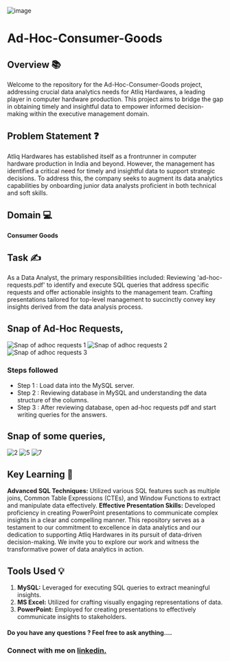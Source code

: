 ![image](https://github.com/Ankit-KY/Consumer_Goods_Analytics/assets/148628279/927c5919-334f-4ce6-8709-e348a40d8760)

# Ad-Hoc-Consumer-Goods
## Overview 📚
Welcome to the repository for the Ad-Hoc-Consumer-Goods project, addressing crucial data analytics needs for Atliq Hardwares, a leading player in computer hardware production. This project aims to bridge the gap in obtaining timely and insightful data to empower informed decision-making within the executive management domain.

## Problem Statement ❓
Atliq Hardwares has established itself as a frontrunner in computer hardware production in India and beyond. However, the management has identified a critical need for timely and insightful data to support strategic decisions. To address this, the company seeks to augment its data analytics capabilities by onboarding junior data analysts proficient in both technical and soft skills.

## Domain 💻
**Consumer Goods**

## Task ✍
As a Data Analyst, the primary responsibilities included:
Reviewing 'ad-hoc-requests.pdf' to identify and execute SQL queries that address specific requests and offer actionable insights to the management team.
Crafting presentations tailored for top-level management to succinctly convey key insights derived from the data analysis process.

## Snap of Ad-Hoc Requests,

![Snap of adhoc requests 1](https://github.com/Ankit-KY/Consumer_Goods_Analytics/assets/148628279/380647f8-15ee-4625-989d-b3569b8c821b)
![Snap of adhoc requests 2](https://github.com/Ankit-KY/Consumer_Goods_Analytics/assets/148628279/14443e5e-bde7-412f-9d1e-a050b8470440)
![Snap of adhoc requests 3](https://github.com/Ankit-KY/Consumer_Goods_Analytics/assets/148628279/adff26e2-ca5e-407e-92e3-5a084acdca0a)

### Steps followed 

- Step 1 : Load data into the MySQL server.
- Step 2 : Reviewing database in MySQL and understanding the data structure of the columns.
- Step 3 : After reviewing database, open ad-hoc requests pdf and start writing queries for the answers.

## Snap of some queries,

![2](https://github.com/Ankit-KY/Consumer_Goods_Analytics/assets/148628279/99d7f6bf-980d-4d0f-9c64-2b4cb2f8f690)
![5](https://github.com/Ankit-KY/Consumer_Goods_Analytics/assets/148628279/b95e8cfa-23e5-473b-8391-3a5ba08244c8)
![7](https://github.com/Ankit-KY/Consumer_Goods_Analytics/assets/148628279/eb236baf-6448-4192-9057-372eaf38c577)

## Key Learning 📗
**Advanced SQL Techniques:** Utilized various SQL features such as multiple joins, Common Table Expressions (CTEs), and Window Functions to extract and manipulate data effectively.
**Effective Presentation Skills:** Developed proficiency in creating PowerPoint presentations to communicate complex insights in a clear and compelling manner.
This repository serves as a testament to our commitment to excellence in data analytics and our dedication to supporting Atliq Hardwares in its pursuit of data-driven decision-making. We invite you to explore our work and witness the transformative power of data analytics in action.


## Tools Used 💡
1. **MySQL:** Leveraged for executing SQL queries to extract meaningful insights.
2. **MS Excel:** Utilized for crafting visually engaging representations of data.
3. **PowerPoint:** Employed for creating presentations to effectively communicate insights to stakeholders.
   


#### Do you have  any questions ? Feel free to ask anything….
### Connect with me on [linkedin.](https://www.linkedin.com/in/ankit-kumar-yadav3027)
